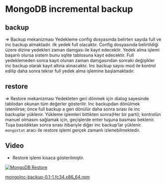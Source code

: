 # MongoDB incremental backup

## backup

 => Backup mekanizması
 Yedekleme config dosyasında belirten sayıda full ve inc backup almaktadır.
 ilk yedek full olacaktır.
 Config dosyasında belirtildiği üzere dizine yedekleri zaman damgası ile kayıt edecektir.
 Yedek alma işlemi başarılı olursa sistem bunu sqlite tablosuna kayıt edecektir.
 Full yedeklemeden sonra kayıt olunan zaman damgasından sonraki değişikler inc backup olarak kayıt altına alınacaktır.
 Inc backup sayısı mod ile kontrol edilip daha sonra tekrar full yedek alma işlemine başlamaktadır.
 
## restore

=> Restore mekanizması
Yedekleten geri dönmek için dialog sayesinde tablodan okunan tüm değerler gösterilir.
Inc backupdan dönülmek istenilirse; önce full backup a geri dönülür daha sonra sırası ile inc backuplar yüklenir.
Yükleme işlemleri bittikten sonra(Her bir parti); kontrolün manuel olmasını sağlamak için,  geçişlerde enter tuşuna basması beklenir.
Tuşa basıldıktan sonra sırası itibariyle diğer inc backup'lar yüklenir.
``` mongostat ``` aracı ile restore işlemi gerçek zamanlı izlenebilmektedir.


## Video
* Restore işlemi kısaca gösterilmiştir.

[![MongoDB Restore](https://img.youtube.com/vi/EJQs6vlcBLk/0.jpg)](https://www.youtube.com/watch?v=EJQs6vlcBLk)


[mongoInc-backup-0.1-1.fc34.x86_64.rpm](https://github.com/OEntegrasyon/MongoDB_incremental_backup/releases/download/mongoInc-backup/mongoInc-backup-0.1-1.fc34.x86_64.rpm)





